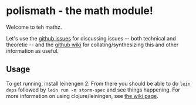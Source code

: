 # polismath - the math module!

Welcome to teh mathz.

Let's use the [github issues](https://github.com/metasoarous/polismath/issues) for discussing issues -- both technical and theoretic -- and the [github wiki](https://github.com/metasoarous/polismath/wiki/_pages) for collating/synthesizing this and other information as useful.

## Usage

To get running, install leinengen 2.
From there you should be able to do `lein deps` followed by `lein run -m storm-spec` and see things happening.
For more information on using clojure/leiningen, see [the wiki page](https://github.com/metasoarous/polismath/wiki/Working-with-clojure).


